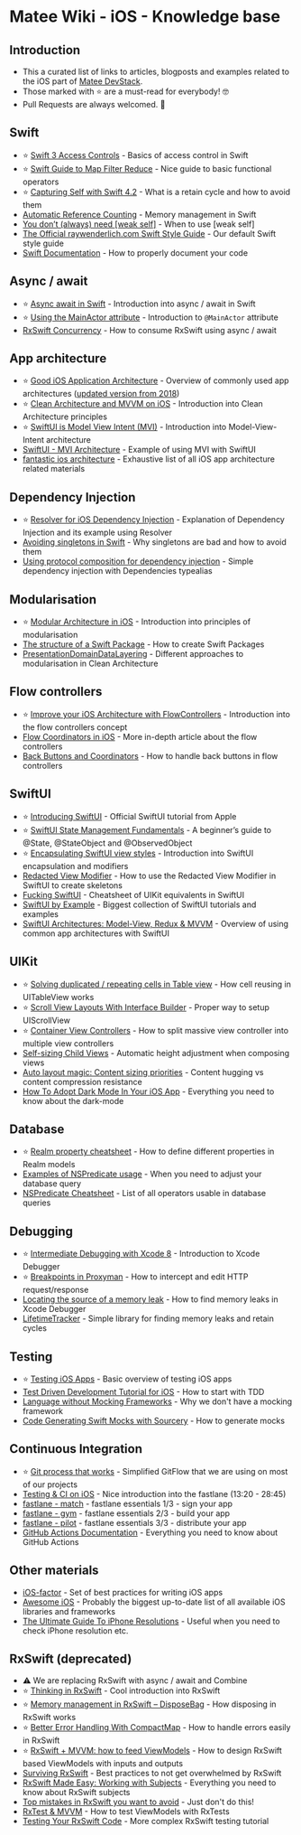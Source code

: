 # Matee Wiki - iOS - Knowledge base

## Introduction
- This a curated list of links to articles, blogposts and examples related to the iOS part of [Matee DevStack](https://github.com/MateeDevs/devstack-native-app).
- Those marked with :star: are a must-read for everybody! :nerd_face:
- Pull Requests are always welcomed. :wave:

## Swift
- :star: [Swift 3 Access Controls](https://useyourloaf.com/blog/swift-3-access-controls/) - Basics of access control in Swift
- :star: [Swift Guide to Map Filter Reduce](https://useyourloaf.com/blog/swift-guide-to-map-filter-reduce/) - Nice guide to basic functional operators
- :star: [Capturing Self with Swift 4.2](https://benscheirman.com/2018/09/capturing-self-with-swift-4-2/) - What is a retain cycle and how to avoid them
- [Automatic Reference Counting](https://docs.swift.org/swift-book/LanguageGuide/AutomaticReferenceCounting.html) - Memory management in Swift
- [You don’t (always) need [weak self]](https://medium.com/flawless-app-stories/you-dont-always-need-weak-self-a778bec505ef) - When to use [weak self]
- [The Official raywenderlich.com Swift Style Guide](https://github.com/raywenderlich/swift-style-guide) - Our default Swift style guide
- [Swift Documentation](https://nshipster.com/swift-documentation/) - How to properly document your code

## Async / await
- :star: [Async await in Swift](https://www.avanderlee.com/swift/async-await) - Introduction into async / await in Swift
- :star: [Using the MainActor attribute](https://www.swiftbysundell.com/articles/the-main-actor-attribute) - Introduction to `@MainActor` attribute
- [RxSwift Concurrency](https://github.com/ReactiveX/RxSwift/blob/main/Documentation/SwiftConcurrency.md) - How to consume RxSwift using async / await

## App architecture
- :star: [Good iOS Application Architecture](https://slideslive.com/38897361/good-ios-application-architecture-en) - Overview of commonly used app architectures ([updated version from 2018](https://youtu.be/PdkWjdKOqfo))
- :star: [Clean Architecture and MVVM on iOS](https://tech.olx.com/clean-architecture-and-mvvm-on-ios-c9d167d9f5b3) - Introduction into Clean Architecture principles
- :star: [SwiftUI is Model View Intent (MVI)](https://zoewave.medium.com/swiftui-is-model-view-intent-mvi-fd142b12fc81) - Introduction into Model-View-Intent architecture
- [SwiftUI - MVI Architecture](https://betterprogramming.pub/mvi-architecture-for-swiftui-apps-cff44428394) - Example of using MVI with SwiftUI
- [fantastic ios architecture](https://github.com/onmyway133/fantastic-ios-architecture) - Exhaustive list of all iOS app architecture related materials

## Dependency Injection
- :star: [Resolver for iOS Dependency Injection](https://www.raywenderlich.com/22203552-resolver-for-ios-dependency-injection-getting-started) - Explanation of Dependency Injection and its example using Resolver
- [Avoiding singletons in Swift](https://www.swiftbysundell.com/articles/avoiding-singletons-in-swift/) - Why singletons are bad and how to avoid them
- [Using protocol composition for dependency injection](http://merowing.info/2017/04/using-protocol-compositon-for-dependency-injection/) - Simple dependency injection with Dependencies typealias

## Modularisation
- :star: [Modular Architecture in iOS](https://tech.olx.com/modular-architecture-in-ios-c1a1e3bff8e9) - Introduction into principles of modularisation
- [The structure of a Swift Package](https://tiagolopes.blog/2022/01/16/the-structure-of-a-swift-package) - How to create Swift Packages
- [PresentationDomainDataLayering](https://martinfowler.com/bliki/PresentationDomainDataLayering.html) - Different approaches to modularisation in Clean Architecture

## Flow controllers
- :star: [Improve your iOS Architecture with FlowControllers](http://merowing.info/2016/01/improve-your-ios-architecture-with-flowcontrollers/) - Introduction into the flow controllers concept
- [Flow Coordinators in iOS](https://medium.com/@dkw5877/flow-coordinators-333ed64f3dd) - More in-depth article about the flow controllers
- [Back Buttons and Coordinators](http://khanlou.com/2017/05/back-buttons-and-coordinators/) - How to handle back buttons in flow controllers

## SwiftUI
- :star: [Introducing SwiftUI](https://developer.apple.com/tutorials/swiftui) - Official SwiftUI tutorial from Apple
- :star: [SwiftUI State Management Fundamentals](https://mykola-harmash.medium.com/swiftui-state-management-fundamentals-5b28d2522e4d) - A beginner’s guide to @State, @StateObject and @ObservedObject
- :star: [Encapsulating SwiftUI view styles](https://www.swiftbysundell.com/articles/encapsulating-swiftui-view-styles/) - Introduction into SwiftUI encapsulation and modifiers
- [Redacted View Modifier](https://www.avanderlee.com/swiftui/redacted-view-modifier/) - How to use the Redacted View Modifier in SwiftUI to create skeletons
- [Fucking SwiftUI](https://fuckingswiftui.com) - Cheatsheet of UIKit equivalents in SwiftUI
- [SwiftUI by Example](https://www.hackingwithswift.com/quick-start/swiftui/) - Biggest collection of SwiftUI tutorials and examples
- [SwiftUI Architectures: Model-View, Redux & MVVM](https://quickbirdstudios.com/blog/swiftui-architecture-redux-mvvm/) - Overview of using common app architectures with SwiftUI

## UIKit
- :star: [Solving duplicated / repeating cells in Table view](https://fluffy.es/solve-duplicated-cells/) - How cell reusing in UITableView works
- :star: [Scroll View Layouts With Interface Builder](https://useyourloaf.com/blog/scroll-view-layouts-with-interface-builder/) - Proper way to setup UIScrollView
- :star: [Container View Controllers](https://useyourloaf.com/blog/container-view-controllers/) - How to split massive view controller into multiple view controllers
- [Self-sizing Child Views](https://useyourloaf.com/blog/self-sizing-child-views/) - Automatic height adjustment when composing views
- [Auto layout magic: Content sizing priorities](https://krakendev.io/blog/autolayout-magic-like-harry-potter-but-real) - Content hugging vs content compression resistance
- [How To Adopt Dark Mode In Your iOS App](https://www.fivestars.blog/code/ios-dark-mode-how-to.html) - Everything you need to know about the dark-mode

## Database
- :star: [Realm property cheatsheet](https://www.mongodb.com/docs/realm/sdk/swift/model-data/define-model/supported-types/#property-cheat-sheet) - How to define different properties in Realm models
- [Examples of NSPredicate usage](https://nspredicate.xyz/) - When you need to adjust your database query
- [NSPredicate Cheatsheet](https://academy.realm.io/posts/nspredicate-cheatsheet/) - List of all operators usable in database queries

## Debugging
- :star: [Intermediate Debugging with Xcode 8](https://www.raywenderlich.com/721-intermediate-debugging-with-xcode-8) - Introduction to Xcode Debugger
- :star: [Breakpoints in Proxyman](https://proxyman.io/posts/2019-09-15-Use-Breakpoint-to-intercept-and-edit-request-response-on-iOS-app) - How to intercept and edit HTTP request/response
- [Locating the source of a memory leak](https://medium.com/@xcadaverx/locating-the-source-of-a-memory-leak-712667bf8cd5) - How to find memory leaks in Xcode Debugger
- [LifetimeTracker](https://github.com/krzysztofzablocki/LifetimeTracker) - Simple library for finding memory leaks and retain cycles

## Testing
- :star: [Testing iOS Apps](http://merowing.info/2017/01/testing-ios-apps/) - Basic overview of testing iOS apps
- [Test Driven Development Tutorial for iOS](https://www.raywenderlich.com/5522-test-driven-development-tutorial-for-ios-getting-started) - How to start with TDD
- [Language without Mocking Frameworks](https://blog.pragmaticengineer.com/swift-the-only-modern-language-with-no-mocking-framework/) - Why we don't have a mocking framework
- [Code Generating Swift Mocks with Sourcery](https://www.vadimbulavin.com/mocking-in-swift-using-sourcery/) - How to generate mocks

## Continuous Integration
- :star: [Git process that works](https://reallifeprogramming.com/git-process-that-works-say-no-to-gitflow-50bf2038ccf7) - Simplified GitFlow that we are using on most of our projects
- [Testing & CI on iOS](https://slideslive.com/38897365/testing-ci-on-ios-cz) - Nice introduction into the fastlane (13:20 - 28:45)
- [fastlane - match](https://docs.fastlane.tools/actions/match/) - fastlane essentials 1/3 - sign your app
- [fastlane - gym](https://docs.fastlane.tools/actions/gym/) - fastlane essentials 2/3 - build your app
- [fastlane - pilot](https://docs.fastlane.tools/actions/pilot/) - fastlane essentials 3/3 - distribute your app
- [GitHub Actions Documentation](https://help.github.com/en/actions) - Everything you need to know about GitHub Actions

## Other materials
- [iOS-factor](https://ios-factor.com/) - Set of best practices for writing iOS apps
- [Awesome iOS](https://github.com/vsouza/awesome-ios) - Probably the biggest up-to-date list of all available iOS libraries and frameworks
- [The Ultimate Guide To iPhone Resolutions](https://www.paintcodeapp.com/news/ultimate-guide-to-iphone-resolutions) - Useful when you need to check iPhone resolution etc.

## RxSwift (deprecated)
- :warning: We are replacing RxSwift with async / await and Combine
- :star: [Thinking in RxSwift](http://adamborek.com/thinking-rxswift/) - Cool introduction into RxSwift
- :star: [Memory management in RxSwift – DisposeBag](http://adamborek.com/memory-managment-rxswift/) - How disposing in RxSwift works
- :star: [Better Error Handling With CompactMap](https://medium.com/@michaellong/rxswift-better-error-handling-with-compactmap-48a5d314d0f1) - How to handle errors easily in RxSwift
- :star: [RxSwift + MVVM: how to feed ViewModels](https://medium.com/blablacar-tech/rxswift-mvvm-66827b8b3f10) - How to design RxSwift based ViewModels with inputs and outputs
- [Surviving RxSwift](https://medium.com/better-programming/surviving-rxswift-d6bfe562fb22) - Best practices to not get overwhelmed by RxSwift
- [RxSwift Made Easy: Working with Subjects](https://medium.com/swift2go/rxswift-part-2-working-with-subjects-34e35a058a2c) - Everything you need to know about RxSwift subjects
- [Top mistakes in RxSwift you want to avoid](http://adamborek.com/top-7-rxswift-mistakes/) - Just don't do this!
- [RxTest & MVVM](https://benoitpasquier.com/how-to-use-rxtests-to-test-mvvm/) - How to test ViewModels with RxTests
- [Testing Your RxSwift Code](https://www.raywenderlich.com/7408-testing-your-rxswift-code) - More complex RxSwift testing tutorial
